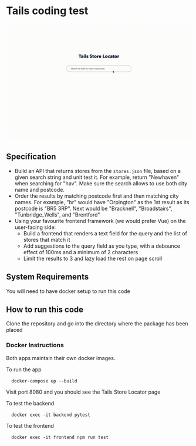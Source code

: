 # Tails coding test

![](./tails.gif)

## Specification

* Build an API that returns stores from the `stores.json` file, based on a given search string and unit test it. For example, return "Newhaven" when searching for "hav". Make sure the search allows to use both city name and postcode.
* Order the results by matching postcode first and then matching city names. For example, "br" would have "Orpington" as the 1st result as its postcode is "BR5 3RP". Next would be "Bracknell", "Broadstairs", "Tunbridge_Wells", and "Brentford"
* Using your favourite frontend framework (we would prefer Vue) on the user-facing side:
  * Build a frontend that renders a text field for the query and the list of stores that match it
  * Add suggestions to the query field as you type, with a debounce effect of 100ms and a minimum of 2 characters
  * Limit the results to 3 and lazy load the rest on page scroll


## System Requirements

You will need to have docker setup to run this code

## How to run this code

Clone the repository and go into the directory where the package has been placed

### Docker Instructions
Both apps maintain their own docker images.

To run the app
```
  docker-compose up --build
```

Visit port 8080 and you should see the Tails Store Locator page

To test the backend
```
  docker exec -it backend pytest 
```

To test the frontend
```
  docker exec -it frontend npm run test
```
